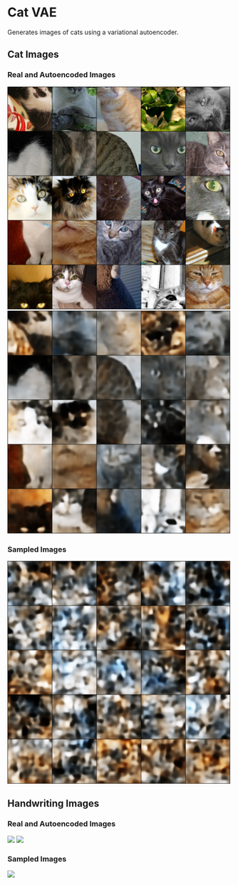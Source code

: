 
# Cat VAE

Generates images of cats using a variational autoencoder. 

## Cat Images
### Real and Autoencoded Images
<p float="left">
  <img src="/CatGenerator/Real_Image.png" width="500" />
  <img src="/CatGenerator/Autoencoder_Image.png" width="500" /> 
</p>

### Sampled Images
<img src="/CatGenerator/Sampled_Image.png" width="500" />

## Handwriting Images
### Real and Autoencoded Images
<p float="left">
  <img src="/CatGenerator/Real_Image_Handwritten.png" width="500" />
  <img src="/CatGenerator/Autoencoder_Image_Handwritten.png" width="500" /> 
</p>

### Sampled Images
<img src="/CatGenerator/Sampled_Image_Handwritten.png" width="500" />
